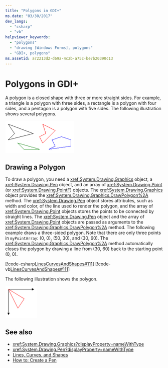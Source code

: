 ```yaml
---
title: "Polygons in GDI+"
ms.date: "03/30/2017"
dev_langs: 
  - "csharp"
  - "vb"
helpviewer_keywords: 
  - "polygons"
  - "drawing [Windows Forms], polygons"
  - "GDI+, polygons"
ms.assetid: a72213d2-d69a-4c2b-a75c-be7b20390c13
---
```

# Polygons in GDI+
A polygon is a closed shape with three or more straight sides. For example, a triangle is a polygon with three sides, a rectangle is a polygon with four sides, and a pentagon is a polygon with five sides. The following illustration shows several polygons.  
  
 ![Polygons](./media/aboutgdip02-art07.gif "Aboutgdip02_art07")  
  
## Drawing a Polygon  
 To draw a polygon, you need a <xref:System.Drawing.Graphics> object, a <xref:System.Drawing.Pen> object, and an array of <xref:System.Drawing.Point> (or <xref:System.Drawing.PointF>) objects. The <xref:System.Drawing.Graphics> object provides the <xref:System.Drawing.Graphics.DrawPolygon%2A> method. The <xref:System.Drawing.Pen> object stores attributes, such as width and color, of the line used to render the polygon, and the array of <xref:System.Drawing.Point> objects stores the points to be connected by straight lines. The <xref:System.Drawing.Pen> object and the array of <xref:System.Drawing.Point> objects are passed as arguments to the <xref:System.Drawing.Graphics.DrawPolygon%2A> method. The following example draws a three-sided polygon. Note that there are only three points in `myPointArray`: (0, 0), (50, 30), and (30, 60). The <xref:System.Drawing.Graphics.DrawPolygon%2A> method automatically closes the polygon by drawing a line from (30, 60) back to the starting point (0, 0).  
  
 [!code-csharp[LinesCurvesAndShapes#111](~/samples/snippets/csharp/VS_Snippets_Winforms/LinesCurvesAndShapes/CS/Class1.cs#111)]
 [!code-vb[LinesCurvesAndShapes#111](~/samples/snippets/visualbasic/VS_Snippets_Winforms/LinesCurvesAndShapes/VB/Class1.vb#111)]  
  
 The following illustration shows the polygon.  
  
 ![Polygon](./media/aboutgdip02-art08.gif "Aboutgdip02_art08")  
  
## See also

- <xref:System.Drawing.Graphics?displayProperty=nameWithType>
- <xref:System.Drawing.Pen?displayProperty=nameWithType>
- [Lines, Curves, and Shapes](lines-curves-and-shapes.md)
- [How to: Create a Pen](how-to-create-a-pen.md)
